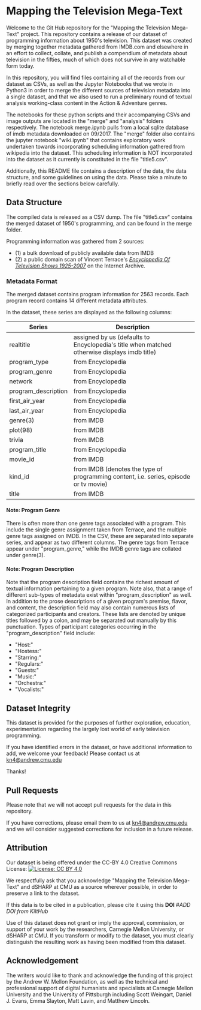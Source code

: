 # Mapping the Television Mega-Text

Welcome to the Git Hub repository for the "Mapping the Television Mega-Text" project. This repository contains a release of our dataset of programming information about 1950's television. This dataset was created by merging together metadata gathered from IMDB.com and elsewhere in an effort to collect, collate, and publish a compendium of metadata about television in the fifties, much of which does not survive in any watchable form today.

In this repository, you will find files containing all of the records from our dataset as CSVs, as well as the Jupyter Notebooks that we wrote in Python3 in order to merge the different sources of television metadata into a single dataset, and that we also used to run a preliminary round of textual analysis working-class content in the Action & Adventure genres. 

The notebooks for these python scripts and their accompanying CSVs and image outputs are located in the "merge" and "analysis" folders respectively. The notebook merge.ipynb pulls from a local sqlite database of imdb metadata downloaded on 09/2017. The "merge" folder also contains the jupyter notebook "wiki.ipynb" that contains exploratory work undertaken towards incorporating scheduling information gathered from wikipedia into the dataset. This scheduling information is NOT incorporated into the dataset as it currently is constituted in the file "title5.csv". 

Additionally, this README file contains a description of the data, the data structure, and some guidelines on using the data. Please take a minute to briefly read over the sections below carefully.

## Data Structure

The compiled data is released as a CSV dump. The file "title5.csv" contains the merged dataset of 1950's programming, and can be found in the merge folder.

Programming information was gathered from 2 sources:
- (1) a bulk download of publicly available data from IMDB
- (2) a public domain scan of Vincent Terrace's [*Encyclopedia Of Television Shows 1925-2007*](https://archive.org/details/EncyclopediaOfTelevisionShows1925Through2007V.142009P.1855) on the Internet Archive.

### Metadata Format

The merged dataset contains program information for 2563 records. Each program record contains 14 different metadata attributes.

In the dataset, these series are displayed as the following columns:

| **Series** | **Description** |
-------------|-------------|
| realtitle   | assigned by us (defaults to Encyclopedia's title when matched otherwise displays imdb title) |
| program_type | from Encyclopedia |
| program_genre | from Encyclopedia |
| network | from Encyclopedia |
| program_description | from Encyclopedia |
| first_air_year | from Encyclopedia |
| last_air_year | from Encyclopedia |
| genre(3) | from IMDB |
| plot(98) | from IMDB |
| trivia | from IMDB |
| program_title | from Encyclopedia |
| movie_id | from IMDB |
| kind_id | from IMDB (denotes the type of programming content, i.e. series, episode or tv movie) |
| title | from IMDB |

#### Note: Program Genre

There is often more than one genre tags  associated with a program. This include the single genre assignment taken from Terrace, and the multiple genre tags assigned on IMDB. In the CSV, these are separated into separate series, and appear as two different columns. The genre tags from Terrace appear under "program_genre," while the IMDB genre tags are collated under genre(3).

#### Note: Program Description

Note that the program description field contains the richest amount of textual information pertaining to a given program. Note also, that a range of different sub-types of metadata exist within "program_description" as well. In addition to the prose descriptions of a given program's premise, flavor, and content, the description field may also contain numerous lists of categorized participants and creators. These lists are denoted by unique titles followed by a colon, and may be separated out manually by this punctuation. Types of participant categories occurring in the "program_description" field include:

- "Host:"
- "Hostess:"
- "Starring:"
- "Regulars:"
- "Guests:"
- "Music:"
- "Orchestra:"
- "Vocalists:"

## Dataset Integrity

This dataset is provided for the purposes of further exploration, education, experimentation regarding the largely lost world of early television programming.

If you have identified errors in the dataset, or have additional information to add, we welcome your feedback! Please contact us at [kn4@andrew.cmu.edu](mailto:kn4@andrew.cmu.edu)

Thanks!

## Pull Requests

Please note that we will not accept pull requests for the data in this repository.

If you have corrections, please email them to us at [kn4@andrew.cmu.edu](mailto:kn4@andrew.cmu.edu) and we will consider suggested corrections for inclusion in a future release.

## Attribution

Our dataset is being offered under the CC-BY 4.0 Creative Commons License: [![License: CC BY 4.0](https://img.shields.io/badge/License-CC%20BY%204.0-lightgrey.svg)](https://creativecommons.org/licenses/by/4.0/)

We respectfully ask that you acknowledge "Mapping the Television Mega-Text" and dSHARP at CMU as a source wherever possible, in order to preserve a link to the dataset.

If this data is to be cited in a publication, please cite it using this **DOI** #*ADD DOI from KiltHub*

Use of this dataset does not grant or imply the approval, commission, or support of your work by the researchers, Carnegie Mellon University, or dSHARP at CMU. If you transform or modify to the dataset, you must clearly distinguish the resulting work as having been modified from this dataset.

## Acknowledgement

The writers would like to thank and acknowledge the funding of this project by the Andrew W. Mellon Foundation, as well as the technical and professional support of digital humanists and specialists at Carnegie Mellon University and the University of Pittsburgh including Scott Weingart, Daniel J. Evans, Emma Slayton, Matt Lavin, and Matthew Lincoln.
